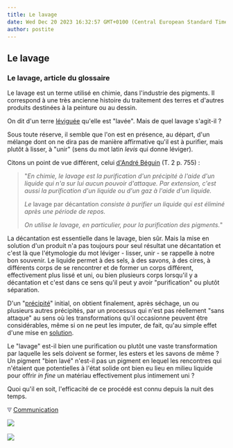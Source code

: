 ```yaml
---
title: Le lavage
date: Wed Dec 20 2023 16:32:57 GMT+0100 (Central European Standard Time)
author: postite
---
```


## Le lavage
### Le lavage, article du glossaire
 Le lavage est un terme utilisé en chimie, dans l'industrie des pigments. Il correspond à une très ancienne histoire du traitement des terres et d'autres produits destinées à la peinture ou au dessin.

On dit d'un terre [léviguée](leviger.html) qu'elle est "lavée". Mais de quel lavage s'agit-il ?

Sous toute réserve, il semble que l'on est en présence, au départ, d'un mélange dont on ne dira pas de manière affirmative qu'il est à purifier, mais plutôt à lisser, à "unir" (sens du mot latin _levis_ qui donne léviger).

Citons un point de vue différent, celui [d'André Béguin](livres.html#beguin) (T. 2 p. 755) :

> "_En chimie, le lavage est la purification d'un précipité à l'aide d'un liquide qui n'a sur lui aucun pouvoir d'attaque. Par extension, c'est aussi la purification d'un liquide ou d'un gaz à l'aide d'un liquide._
> 
> _Le_ lavage par décantation _consiste à purifier un liquide qui est éliminé après une période de repos._
> 
> _On utilise le lavage, en particulier, pour la purification des pigments._"

La décantation est essentielle dans le lavage, bien sûr. Mais la mise en solution d'un produit n'a pas toujours pour seul résultat une décantation et c'est là que l'étymologie du mot léviger - lisser, unir - se rappelle à notre bon souvenir. Le liquide permet à des sels, à des savons, à des cires, à différents corps de se rencontrer et de former un corps différent, effectivement plus lissé et uni, ou bien plusieurs corps lorsqu'il y a décantation et c'est dans ce sens qu'il peut y avoir "purification" ou plutôt séparation.

D'un "[précipité](diluantssolvants.html#precipite)" initial, on obtient finalement, après séchage, un ou plusieurs autres précipités, par un processus qui n'est pas réellement "sans attaque" au sens où les transformations qu'il occasionne peuvent être considérables, même si on ne peut les imputer, de fait, qu'au simple effet d'une mise en [solution](diluantssolvants.html#solution).

Le "lavage" est-il bien une purification ou plutôt une vaste transformation par laquelle les sels doivent se former, les esters et les savons de même ? Un pigment "bien lavé" n'est-il pas un pigment en lequel les rencontres qui n'étaient que potentielles à l'état solide ont bien eu lieu en milieu liquide pour offrir _in fine_ un matériau effectivement plus intimement uni ?

Quoi qu'il en soit, l'efficacité de ce procédé est connu depuis la nuit des temps.



![](images/flechebas.gif) [Communication](http://www.artrealite.com/annonceurs.htm) 

[![](https://cbonvin.fr/sites/regie.artrealite.com/visuels/campagne1.png)](index-2.html#20131014)

![](https://cbonvin.fr/sites/regie.artrealite.com/visuels/campagne2.png)